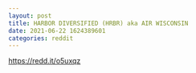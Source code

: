 ```yaml
--- 
layout: post 
title: HARBOR DIVERSIFIED (HRBR) aka AIR WISCONSIN 
date: 2021-06-22 1624389601 
categories: reddit 
--- 
```

https://redd.it/o5uxqz